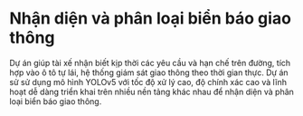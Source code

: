 # Nhận diện và phân loại biển báo giao thông
Dự án giúp tài xế nhận biết kịp thời các yêu cầu và hạn chế trên đường, tích hợp vào ô tô tự lái, hệ thống giám sát giao thông theo thời gian thực. Dự án sử sử dụng mô hình YOLOv5 với tốc độ xử lý cao, độ chính xác cao và lĩnh hoạt dễ dàng triển khai trên nhiều nền tảng khác nhau để nhận diện và phân loại biển báo giao thông.
